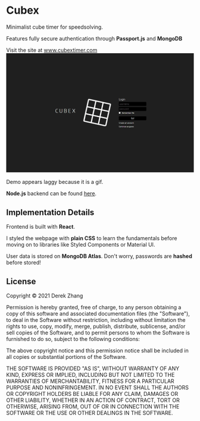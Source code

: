 # Cubex 

Minimalist cube timer for speedsolving. 

Features fully secure authentication through <b>Passport.js</b> and <b>MongoDB</b>

Visit the site at www.cubextimer.com
![demo](https://github.com/D3REKZHANG/cubex/blob/main/demo.gif?raw=true)

Demo appears laggy because it is a gif. 

<b>Node.js</b> backend can be found [here](https://github.com/D3REKZHANG/cubex-backend).

<h2> Implementation Details </h2>

Frontend is built with <b>React</b>.

I styled the webpage with <b>plain CSS</b> to learn the fundamentals before moving on to libraries like Styled Components or Material UI.

User data is stored on <b>MongoDB Atlas</b>. Don't worry, passwords are <b>hashed</b> before stored!

<h2> License </h2>

Copyright © 2021 Derek Zhang

Permission is hereby granted, free of charge, to any person obtaining a copy of this software and associated documentation files (the "Software"), to deal in the Software without restriction, including without limitation the rights to use, copy, modify, merge, publish, distribute, sublicense, and/or sell copies of the Software, and to permit persons to whom the Software is furnished to do so, subject to the following conditions:

The above copyright notice and this permission notice shall be included in all copies or substantial portions of the Software.

THE SOFTWARE IS PROVIDED "AS IS", WITHOUT WARRANTY OF ANY KIND, EXPRESS OR IMPLIED, INCLUDING BUT NOT LIMITED TO THE WARRANTIES OF MERCHANTABILITY, FITNESS FOR A PARTICULAR PURPOSE AND NONINFRINGEMENT. IN NO EVENT SHALL THE AUTHORS OR COPYRIGHT HOLDERS BE LIABLE FOR ANY CLAIM, DAMAGES OR OTHER LIABILITY, WHETHER IN AN ACTION OF CONTRACT, TORT OR OTHERWISE, ARISING FROM, OUT OF OR IN CONNECTION WITH THE SOFTWARE OR THE USE OR OTHER DEALINGS IN THE SOFTWARE.
